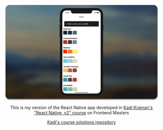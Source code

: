 <img align="center" src="./showcase.png" />

<p align="center">This is my version of the React Native app developed in <a href="https://frontendmasters.com/courses/react-native-v2/">Kadi Kraman's "React Native, v2" course</a> on Frontend Masters</p>
<p align="center"><a href="https://github.com/kadikraman/AwesomeProjectRN">Kadi's course solutions repository</a></p>
